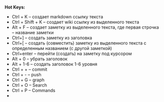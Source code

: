 **Hot Keys:**
- Ctrl + K – создает markdown ссылку текста
- Ctrl + Shift + K – создает wiki ссылку из выделенного текста
- Alt + F – создает заметку из выделенного текста, где первая строчка – название заметки
- Сtrl+] – создать заметку из заголовка
- Сtrl+[ – создать (совместить) заметку из выделенного текста с определенным названием (с другой заметкой)
- Сtrl+enter – перейти (создать) на заметку под курсором
- Alt + 0 – убрать заголовок
- Alt + 1-6 – создать заголовок 1-6 уровня
- Ctrl + + – commit
- Ctrl + - – push
- Ctrl + G – graph
- Ctrl + O – Search
- Ctrl + P – Commands
- 
